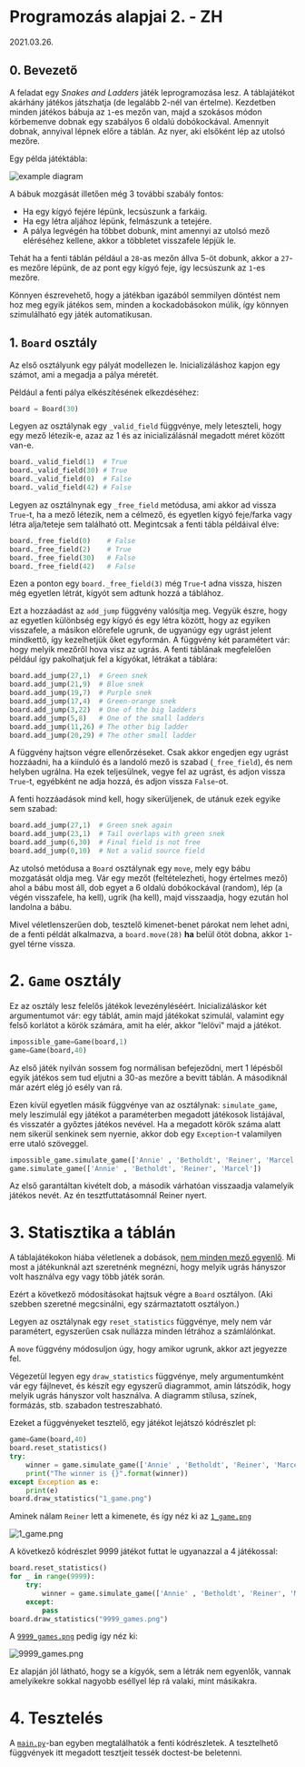 # Programozás alapjai 2. - ZH
2021.03.26.

## 0. Bevezető
A feladat egy *Snakes and Ladders* játék leprogramozása lesz.
A táblajátékot akárhány játékos játszhatja (de legalább 2-nél van értelme). 
Kezdetben minden játékos bábuja az `1`-es mezőn van, majd a szokásos módon körbemenve dobnak egy szabályos 6 oldalú dobókockával. 
Amennyit dobnak, annyival lépnek előre a táblán. 
Az nyer, aki elsőként lép az utolsó mezőre.

Egy példa játéktábla:

![example diagram](board.jpg)

A bábuk mozgását illetően még 3 további szabály fontos:
- Ha egy kígyó fejére lépünk, lecsúszunk a farkáig.
- Ha egy létra aljához lépünk, felmászunk a tetejére.
- A pálya legvégén ha többet dobunk, mint amennyi az utolsó mező eléréséhez kellene, akkor a többletet visszafele lépjük le.
 
Tehát ha a fenti táblán például a `28`-as mezőn állva 5-öt dobunk, akkor a `27`-es mezőre lépünk, de az pont egy kígyó feje, így lecsúszunk az `1`-es mezőre.

Könnyen észrevehető, hogy a játékban igazából semmilyen döntést nem hoz meg egyik játékos sem, minden a kockadobásokon múlik, így könnyen szimulálható egy játék automatikusan.

## 1. `Board` osztály

Az első osztályunk egy pályát modellezen le.
Inicializáláshoz kapjon egy számot, ami a megadja a pálya méretét.

Például a fenti pálya elkészítésének elkezdéséhez:
```python
board = Board(30)
```

Legyen az osztálynak egy `_valid_field` függvénye, mely leteszteli, hogy egy mező létezik-e, azaz az 1 és az inicializálásnál megadott méret között van-e.

```python
board._valid_field(1)  # True
board._valid_field(30) # True
board._valid_field(0)  # False
board._valid_field(42) # False
```

Legyen az osztálnynak egy `_free_field` metódusa, ami akkor ad vissza `True`-t, ha a mező létezik, nem a célmező, és egyetlen kígyó feje/farka vagy létra alja/teteje sem található ott.
Megintcsak a fenti tábla példáival élve:

```python
board._free_field(0)    # False
board._free_field(2)    # True
board._free_field(30)   # False
board._free_field(42)   # False
```

Ezen a ponton egy `board._free_field(3)` még `True`-t adna vissza, hiszen még egyetlen létrát, kígyót sem adtunk hozzá a táblához. 

Ezt a hozzáadást az `add_jump` függvény valósítja meg. 
Vegyük észre, hogy az egyetlen különbség egy kígyó és egy létra között, hogy az egyiken visszafele, a másikon előrefele ugrunk, de ugyanúgy egy ugrást jelent mindkettő, így kezelhetjük őket egyformán.
A függvény két paramétert vár: hogy melyik mezőről hova visz az ugrás.
A fenti táblának megfelelően például így pakolhatjuk fel a kígyókat, létrákat a táblára:

```python
board.add_jump(27,1)  # Green snek
board.add_jump(21,9)  # Blue snek
board.add_jump(19,7)  # Purple snek
board.add_jump(17,4)  # Green-orange snek
board.add_jump(3,22)  # One of the big ladders
board.add_jump(5,8)   # One of the small ladders
board.add_jump(11,26) # The other big ladder
board.add_jump(20,29) # The other small ladder
```

A függvény hajtson végre ellenőrzéseket. 
Csak akkor engedjen egy ugrást hozzáadni, ha a kiinduló és a landoló mező is szabad (`_free_field`), és nem helyben ugrálna. 
Ha ezek teljesülnek, vegye fel az ugrást, és adjon vissza `True`-t, egyébként ne adja hozzá, és adjon vissza `False`-ot.

A fenti hozzáadások mind kell, hogy sikerüljenek, de utánuk ezek egyike sem szabad:
```python
board.add_jump(27,1)  # Green snek again
board.add_jump(23,1)  # Tail overlaps with green snek
board.add_jump(6,30)  # Final field is not free
board.add_jump(0,10)  # Not a valid source field
```

Az utolsó metódusa a `Board` osztálynak egy `move`, mely egy bábu mozgatását oldja meg.
Vár egy mezőt (feltételezheti, hogy értelmes mező) ahol a bábu most áll, dob egyet a 6 oldalú dobókockával (random), lép (a végén visszafele, ha kell), ugrik (ha kell), majd visszaadja, hogy ezután hol landolna a bábu.

Mivel véletlenszerűen dob, tesztelő kimenet-benet párokat nem lehet adni, de a fenti példát alkalmazva, a `board.move(28)` __ha__ belül ötöt dobna, akkor `1`-gyel térne vissza.


# 2. `Game` osztály

Ez az osztály lesz felelős játékok levezényléséért.
Inicializáláskor két argumentumot vár: egy táblát, amin majd játékokat szimulál, valamint egy felső korlátot a körök számára, amit ha elér, akkor "lelövi" majd a játékot.

```python
impossible_game=Game(board,1)
game=Game(board,40)
```

Az első játék nyilván sossem fog normálisan befejeződni, mert 1 lépésből egyik játékos sem tud eljutni a 30-as mezőre a bevitt táblán. 
A másodiknál már azért elég jó esély van rá.

Ezen kívül egyetlen másik függvénye van az osztálynak: `simulate_game`, mely leszimulál egy játékot a paraméterben megadott játékosok listájával, és visszatér a győztes játékos nevével.
Ha a megadott körök száma alatt nem sikerül senkinek sem nyernie, akkor dob egy `Exception`-t valamilyen erre utaló szöveggel.

```python
impossible_game.simulate_game(['Annie' , 'Betholdt', 'Reiner', 'Marcel'])
game.simulate_game(['Annie' , 'Betholdt', 'Reiner', 'Marcel'])
```

Az első garantáltan kivételt dob, a második várhatóan visszaadja valamelyik játékos nevét.
Az én tesztfuttatásomnál Reiner nyert.


# 3. Statisztika a táblán

A táblajátékokon hiába véletlenek a dobások, [nem minden mező egyenlő](https://www.youtube.com/watch?v=ubQXz5RBBtU).
Mi most a játékunknál azt szeretnénk megnézni, hogy melyik ugrás hányszor volt használva egy vagy több játék során. 

Ezért a következő módosításokat hajtsuk végre a `Board` osztályon. (Aki szebben szeretné megcsinálni, egy származtatott osztályon.)

Legyen az osztálynak egy `reset_statistics` függvénye, mely nem vár paramétert, egyszerűen csak nullázza minden létrához a számlálónkat. 

A `move` függvény módosuljon úgy, hogy amikor ugrunk, akkor azt jegyezze fel.

Végezetül legyen egy `draw_statistics` függvénye, mely argumentumként vár egy fájlnevet, és készít egy egyszerű diagrammot, amin látszódik, hogy melyik ugrás hányszor volt használva. 
A diagramm stílusa, színek, formázás, stb. szabadon testreszabható.

Ezeket a függvényeket tesztelő, egy játékot lejátszó kódrészlet pl:
```python
game=Game(board,40)
board.reset_statistics()
try:
    winner = game.simulate_game(['Annie' , 'Betholdt', 'Reiner', 'Marcel'])
    print("The winner is {}".format(winner))
except Exception as e:
    print(e)
board.draw_statistics("1_game.png")
```
Aminek nálam `Reiner` lett a kimenete, és így néz ki az [`1_game.png`](1_game.png)

![`1_game.png`](1_game.png)

A következő kódrészlet 9999 játékot futtat le ugyanazzal a 4 játékossal:
```python
board.reset_statistics()
for _ in range(9999):
    try:
        winner = game.simulate_game(['Annie' , 'Betholdt', 'Reiner', 'Marcel'])
    except:
        pass
board.draw_statistics("9999_games.png")
```
A [`9999_games.png`](9999_games.png) pedig így néz ki:

![`9999_games.png`](9999_games.png)

Ez alapján jól látható, hogy se a kígyók, sem a létrák nem egyenlők, vannak amelyikekre sokkal nagyobb eséllyel lép rá valaki, mint másikakra.

# 4. Tesztelés

A [`main.py`](main.py)-ban egyben megtalálhatók a fenti kódrészletek. 
A tesztelhető függvények itt megadott tesztjeit tessék doctest-be beletenni. 